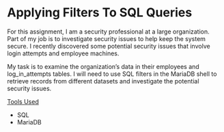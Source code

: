 # Applying Filters To SQL Queries

For this assignment, I am a security professional at a large organization. Part of my job is to investigate security issues to help keep the system secure. I recently discovered some potential security issues that involve login attempts and employee machines.


My task is to examine the organization’s data in their employees and log_in_attempts tables. I will need to use SQL filters in the MariaDB shell to retrieve records from different datasets and investigate the potential security issues.

<ins>Tools Used<ins>
- SQL
- MariaDB
